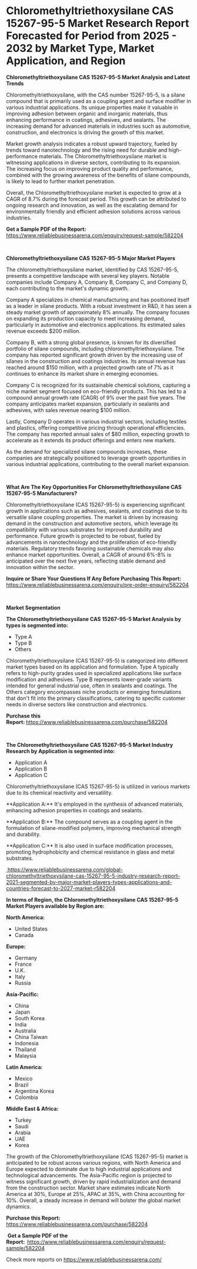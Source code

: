 <p><h1>Chloromethyltriethoxysilane CAS 15267-95-5 Market Research Report Forecasted for Period from 2025 -  2032 by Market Type, Market Application, and Region</h1></p><p><strong>Chloromethyltriethoxysilane CAS 15267-95-5 Market Analysis and Latest Trends</strong></p>
<p><p>Chloromethyltriethoxysilane, with the CAS number 15267-95-5, is a silane compound that is primarily used as a coupling agent and surface modifier in various industrial applications. Its unique properties make it valuable in improving adhesion between organic and inorganic materials, thus enhancing performance in coatings, adhesives, and sealants. The increasing demand for advanced materials in industries such as automotive, construction, and electronics is driving the growth of this market.</p><p>Market growth analysis indicates a robust upward trajectory, fueled by trends toward nanotechnology and the rising need for durable and high-performance materials. The Chloromethyltriethoxysilane market is witnessing applications in diverse sectors, contributing to its expansion. The increasing focus on improving product quality and performance, combined with the growing awareness of the benefits of silane compounds, is likely to lead to further market penetration.</p><p>Overall, the Chloromethyltriethoxysilane market is expected to grow at a CAGR of 8.7% during the forecast period. This growth can be attributed to ongoing research and innovation, as well as the escalating demand for environmentally friendly and efficient adhesion solutions across various industries.</p></p>
<p><strong>Get a Sample PDF of the Report:&nbsp;</strong> <a href="https://www.reliablebusinessarena.com/enquiry/request-sample/582204?utm_campaign=2667&utm_medium=2&utm_source=Github&utm_content=ia&utm_term=23032025&utm_id=chloromethyltriethoxysilane-cas-15267-95-5">https://www.reliablebusinessarena.com/enquiry/request-sample/582204</a></p>
<p>&nbsp;</p>
<p><strong>Chloromethyltriethoxysilane CAS 15267-95-5 Major Market Players</strong></p>
<p><p>The chloromethyltriethoxysilane market, identified by CAS 15267-95-5, presents a competitive landscape with several key players. Notable companies include Company A, Company B, Company C, and Company D, each contributing to the market's dynamic growth.</p><p>Company A specializes in chemical manufacturing and has positioned itself as a leader in silane products. With a robust investment in R&D, it has seen a steady market growth of approximately 8% annually. The company focuses on expanding its production capacity to meet increasing demand, particularly in automotive and electronics applications. Its estimated sales revenue exceeds $200 million.</p><p>Company B, with a strong global presence, is known for its diversified portfolio of silane compounds, including chloromethyltriethoxysilane. The company has reported significant growth driven by the increasing use of silanes in the construction and coatings industries. Its annual revenue has reached around $150 million, with a projected growth rate of 7% as it continues to enhance its market share in emerging economies.</p><p>Company C is recognized for its sustainable chemical solutions, capturing a niche market segment focused on eco-friendly products. This has led to a compound annual growth rate (CAGR) of 9% over the past five years. The company anticipates market expansion, particularly in sealants and adhesives, with sales revenue nearing $100 million.</p><p>Lastly, Company D operates in various industrial sectors, including textiles and plastics, offering competitive pricing through operational efficiencies. The company has reported annual sales of $80 million, expecting growth to accelerate as it extends its product offerings and enters new markets.</p><p>As the demand for specialized silane compounds increases, these companies are strategically positioned to leverage growth opportunities in various industrial applications, contributing to the overall market expansion.</p></p>
<p>&nbsp;</p>
<p><strong>What Are The Key Opportunities For Chloromethyltriethoxysilane CAS 15267-95-5 Manufacturers?</strong></p>
<p><p>Chloromethyltriethoxysilane (CAS 15267-95-5) is experiencing significant growth in applications such as adhesives, sealants, and coatings due to its versatile silane coupling properties. The market is driven by increasing demand in the construction and automotive sectors, which leverage its compatibility with various substrates for improved durability and performance. Future growth is projected to be robust, fueled by advancements in nanotechnology and the proliferation of eco-friendly materials. Regulatory trends favoring sustainable chemicals may also enhance market opportunities. Overall, a CAGR of around 6%-8% is anticipated over the next five years, reflecting stable demand and innovation within the sector.</p></p>
<p><strong>Inquire or Share Your Questions If Any Before Purchasing This Report:</strong> <a href="https://www.reliablebusinessarena.com/enquiry/pre-order-enquiry/582204?utm_campaign=2667&utm_medium=2&utm_source=Github&utm_content=ia&utm_term=23032025&utm_id=chloromethyltriethoxysilane-cas-15267-95-5">https://www.reliablebusinessarena.com/enquiry/pre-order-enquiry/582204</a></p>
<p>&nbsp;</p>
<p><strong>Market Segmentation</strong></p>
<p><strong>The Chloromethyltriethoxysilane CAS 15267-95-5 Market Analysis by types is segmented into:</strong></p>
<p><ul><li>Type A</li><li>Type B</li><li>Others</li></ul></p>
<p><p>Chloromethyltriethoxysilane (CAS 15267-95-5) is categorized into different market types based on its application and formulation. Type A typically refers to high-purity grades used in specialized applications like surface modification and adhesives. Type B represents lower-grade variants intended for general industrial use, often in sealants and coatings. The Others category encompasses niche products or emerging formulations that don't fit into the primary classifications, catering to specific customer needs in diverse sectors like construction and electronics.</p></p>
<p><strong>Purchase this Report:&nbsp;</strong><a href="https://www.reliablebusinessarena.com/purchase/582204?utm_campaign=2667&utm_medium=2&utm_source=Github&utm_content=ia&utm_term=23032025&utm_id=chloromethyltriethoxysilane-cas-15267-95-5">https://www.reliablebusinessarena.com/purchase/582204</a></p>
<p>&nbsp;</p>
<p><strong>The Chloromethyltriethoxysilane CAS 15267-95-5 Market Industry Research by Application is segmented into:</strong></p>
<p><ul><li>Application A</li><li>Application B</li><li>Application C</li></ul></p>
<p><p>Chloromethyltriethoxysilane (CAS 15267-95-5) is utilized in various markets due to its chemical reactivity and versatility. </p><p>**Application A:** It's employed in the synthesis of advanced materials, enhancing adhesion properties in coatings and sealants. </p><p>**Application B:** The compound serves as a coupling agent in the formulation of silane-modified polymers, improving mechanical strength and durability.</p><p>**Application C:** It is also used in surface modification processes, promoting hydrophobicity and chemical resistance in glass and metal substrates.</p></p>
<p><a href="https://www.reliablebusinessarena.com/global-chloromethyltriethoxysilane-cas-15267-95-5-industry-research-report-2021-segmented-by-major-market-players-types-applications-and-countries-forecast-to-2027-market-r582204?utm_campaign=2667&utm_medium=2&utm_source=Github&utm_content=ia&utm_term=23032025&utm_id=chloromethyltriethoxysilane-cas-15267-95-5">&nbsp;https://www.reliablebusinessarena.com/global-chloromethyltriethoxysilane-cas-15267-95-5-industry-research-report-2021-segmented-by-major-market-players-types-applications-and-countries-forecast-to-2027-market-r582204</a></p>
<p><strong>In terms of Region, the Chloromethyltriethoxysilane CAS 15267-95-5 Market Players available by Region are:</strong></p>
<p>
    <p> <strong> North America: </strong>
        <ul>
            <li>United States</li>
            <li>Canada</li>
        </ul>
        </p> 
    <p> <strong> Europe: </strong>
        <ul>
            <li>Germany</li>
            <li>France</li>
            <li>U.K.</li>
            <li>Italy</li>
            <li>Russia</li>
        </ul>
        </p> 
    <p> <strong> Asia-Pacific: </strong>
        <ul>
            <li>China</li>
            <li>Japan</li>
            <li>South Korea</li>
            <li>India</li>
            <li>Australia</li>
            <li>China Taiwan</li>
            <li>Indonesia</li>
            <li>Thailand</li>
            <li>Malaysia</li>
        </ul>
        </p> 
    <p> <strong> Latin America: </strong>
        <ul>
            <li>Mexico</li>
            <li>Brazil</li>
            <li>Argentina Korea</li>
            <li>Colombia</li>
        </ul>
        </p> 
    <p> <strong> Middle East & Africa: </strong>
        <ul>
            <li>Turkey</li>
            <li>Saudi</li>
            <li>Arabia</li>
            <li>UAE</li>
            <li>Korea</li>
        </ul>
    </p>
    </p>
<p><p>The growth of the Chloromethyltriethoxysilane (CAS 15267-95-5) market is anticipated to be robust across various regions, with North America and Europe expected to dominate due to high industrial applications and technological advancements. The Asia-Pacific region is projected to witness significant growth, driven by rapid industrialization and demand from the construction sector. Market share estimates indicate North America at 30%, Europe at 25%, APAC at 35%, with China accounting for 10%. Overall, a steady increase in demand will bolster the global market dynamics.</p></p>
<p><strong>Purchase this Report: </strong><a href="https://www.reliablebusinessarena.com/purchase/582204?utm_campaign=2667&utm_medium=2&utm_source=Github&utm_content=ia&utm_term=23032025&utm_id=chloromethyltriethoxysilane-cas-15267-95-5">https://www.reliablebusinessarena.com/purchase/582204</a></p>
<p>&nbsp;<strong>Get a Sample PDF of the Report:&nbsp;&nbsp;</strong><a href="https://www.reliablebusinessarena.com/enquiry/request-sample/582204?utm_campaign=2667&utm_medium=2&utm_source=Github&utm_content=ia&utm_term=23032025&utm_id=chloromethyltriethoxysilane-cas-15267-95-5">https://www.reliablebusinessarena.com/enquiry/request-sample/582204</a></p>
<p><strong></strong></p>
<p>Check more reports on <a href="https://www.reliablebusinessarena.com/?utm_campaign=2667&utm_medium=2&utm_source=Github&utm_content=ia&utm_term=23032025&utm_id=chloromethyltriethoxysilane-cas-15267-95-5">https://www.reliablebusinessarena.com/</a></p>
